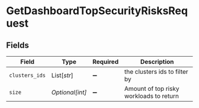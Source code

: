 # GetDashboardTopSecurityRisksRequest


## Fields

| Field                                   | Type                                    | Required                                | Description                             |
| --------------------------------------- | --------------------------------------- | --------------------------------------- | --------------------------------------- |
| `clusters_ids`                          | List[*str*]                             | :heavy_minus_sign:                      | the clusters ids to filter by           |
| `size`                                  | *Optional[int]*                         | :heavy_minus_sign:                      | Amount of top risky workloads to return |